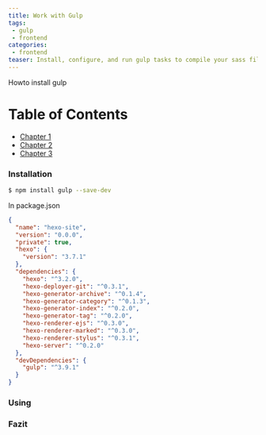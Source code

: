 ```yaml
---
title: Work with Gulp
tags:
 - gulp
 - frontend
categories:
 - frontend
teaser: Install, configure, and run gulp tasks to compile your sass files or synschronize your browser.
---
```


Howto install gulp

# Table of Contents
  * [Chapter 1](#Installation)
  * [Chapter 2](#Using)
  * [Chapter 3](#Fazit)

### Installation

``` bash
$ npm install gulp --save-dev
```

In package.json

``` json
{
  "name": "hexo-site",
  "version": "0.0.0",
  "private": true,
  "hexo": {
    "version": "3.7.1"
  },
  "dependencies": {
    "hexo": "^3.2.0",
    "hexo-deployer-git": "^0.3.1",
    "hexo-generator-archive": "^0.1.4",
    "hexo-generator-category": "^0.1.3",
    "hexo-generator-index": "^0.2.0",
    "hexo-generator-tag": "^0.2.0",
    "hexo-renderer-ejs": "^0.3.0",
    "hexo-renderer-marked": "^0.3.0",
    "hexo-renderer-stylus": "^0.3.1",
    "hexo-server": "^0.2.0"
  },
  "devDependencies": {
    "gulp": "^3.9.1"
  }
}
```

### Using

### Fazit